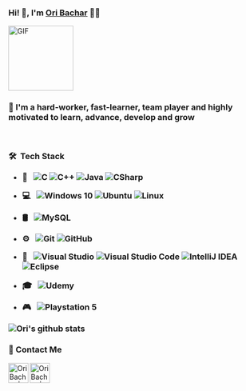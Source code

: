 ### Hi! 👋, I'm [Ori Bachar](https://github.com/OriBachar) 👨‍💻

<img alt="GIF" height="130px" src="https://media.giphy.com/media/USV0ym3bVWQJJmNu3N/giphy.gif">
<br />


<h3>
     💪 I'm a hard-worker, fast-learner, team player and highly motivated to learn, advance, develop and grow
</h3>


  
<br />
<h3> 🛠 &nbsp;Tech Stack 

- 🧰 &nbsp; 
  ![C](https://img.shields.io/badge/C-00599C?style=for-the-badge&logo=c&logoColor=white)
  ![C++](https://img.shields.io/badge/C%2B%2B-00599C?style=for-the-badge&logo=c%2B%2B&logoColor=white)
  ![Java](https://img.shields.io/badge/Java-ED8B00?style=for-the-badge&logo=java&logoColor=white)
  ![CSharp](https://img.shields.io/badge/c%23-%23239120.svg?style=for-the-badge&logo=c-sharp&logoColor=white)

 
- 💻 &nbsp; 
  ![Windows 10](https://img.shields.io/badge/Windows-0078D6?style=for-the-badge&logo=windows&logoColor=white)
  ![Ubuntu](https://img.shields.io/badge/Ubuntu-E95420?style=for-the-badge&logo=ubuntu&logoColor=white)
  ![Linux](https://img.shields.io/badge/Linux-FCC624?style=for-the-badge&logo=linux&logoColor=black)
 
 
-  🛢 &nbsp; 
  ![MySQL](https://img.shields.io/badge/mysql-%2300f.svg?style=for-the-badge&logo=mysql&logoColor=white)
  
  
- ⚙️ &nbsp; 
  ![Git](https://img.shields.io/badge/git-%23F05033.svg?style=for-the-badge&logo=git&logoColor=white)
  ![GitHub](https://img.shields.io/badge/github-%23121011.svg?style=for-the-badge&logo=github&logoColor=white)
  
  
- 🔧 &nbsp; 
  ![Visual Studio](https://img.shields.io/badge/VisualStudio-5C2D91.svg?style=for-the-badge&logo=visual-studio&logoColor=white)
  ![Visual Studio Code](https://img.shields.io/badge/VisualStudioCode-0078d7.svg?style=for-the-badge&logo=visual-studio-code&logoColor=white)
  ![IntelliJ IDEA](https://img.shields.io/badge/IntelliJIDEA-000000.svg?style=for-the-badge&logo=intellij-idea&logoColor=white)
  ![Eclipse](https://img.shields.io/badge/Eclipse-2C2255?style=for-the-badge&logo=eclipse&logoColor=white)
     
  
- 🎓  &nbsp; 
  ![Udemy](https://img.shields.io/badge/Udemy-EC5252?style=for-the-badge&logo=Udemy&logoColor=white)
  
  
- 🎮 &nbsp; 
  ![Playstation 5](https://img.shields.io/badge/Playstation%205-003791?style=for-the-badge&logo=playstation-5&logoColor=white)
  

![Ori's github stats](https://github-readme-stats.vercel.app/api?username=OriBachar&theme=vision-friendly-dark&hide=prs,issues,stars)
 

### 📝 Contact Me 
[<img align="left" alt="OriBachar | LinkedIn" height="40px" src="https://www.flaticon.com/svg/static/icons/svg/1383/1383262.svg"/>][linkedin]
[<img align="left" alt="OriBachar | Gmail" height="40px" src="https://www.flaticon.com/svg/static/icons/svg/281/281786.svg"/>][gmail]


[linkedin]: https://www.linkedin.com/in/ori-bachar/
[gmail]: mailto:oribachar98@gmail.com


